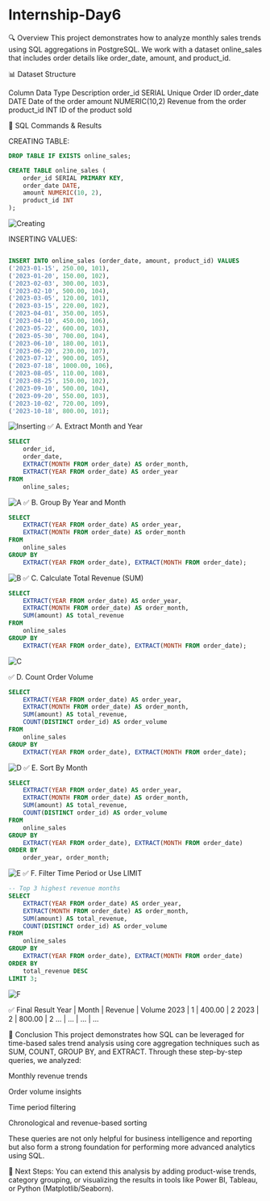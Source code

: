 # Internship-Day6
🔍 Overview
This project demonstrates how to analyze monthly sales trends using SQL aggregations in PostgreSQL. We work with a dataset online_sales that includes order details like order_date, amount, and product_id.

📊 Dataset Structure

Column      	Data Type       	Description
order_id	    SERIAL	            Unique Order ID
order_date	     DATE	            Date of the order
amount	        NUMERIC(10,2)	    Revenue from the order
product_id	      INT	        ID of the product sold

🔧 SQL Commands & Results

CREATING TABLE:
```sql
DROP TABLE IF EXISTS online_sales;

CREATE TABLE online_sales (
    order_id SERIAL PRIMARY KEY,
    order_date DATE,
    amount NUMERIC(10, 2),
    product_id INT
);
```
![Creating](https://github.com/Akhileshwar-2509/Internship-Day6/blob/main/Screenshots/creating.png)


INSERTING VALUES:
```sql

INSERT INTO online_sales (order_date, amount, product_id) VALUES
('2023-01-15', 250.00, 101),
('2023-01-20', 150.00, 102),
('2023-02-03', 300.00, 103),
('2023-02-10', 500.00, 104),
('2023-03-05', 120.00, 101),
('2023-03-15', 220.00, 102),
('2023-04-01', 350.00, 105),
('2023-04-10', 450.00, 106),
('2023-05-22', 600.00, 103),
('2023-05-30', 700.00, 104),
('2023-06-10', 180.00, 101),
('2023-06-20', 230.00, 107),
('2023-07-12', 900.00, 105),
('2023-07-18', 1000.00, 106),
('2023-08-05', 110.00, 108),
('2023-08-25', 150.00, 102),
('2023-09-10', 500.00, 104),
('2023-09-20', 550.00, 103),
('2023-10-02', 720.00, 109),
('2023-10-18', 800.00, 101);
```

![Inserting](https://github.com/Akhileshwar-2509/Internship-Day6/blob/main/Screenshots/inserting.png)
✅ A. Extract Month and Year
```sql
SELECT 
    order_id,
    order_date,
    EXTRACT(MONTH FROM order_date) AS order_month,
    EXTRACT(YEAR FROM order_date) AS order_year
FROM 
    online_sales;
```
![A](https://github.com/Akhileshwar-2509/Internship-Day6/blob/main/Screenshots/a.png)
✅ B. Group By Year and Month
```sql
SELECT 
    EXTRACT(YEAR FROM order_date) AS order_year,
    EXTRACT(MONTH FROM order_date) AS order_month
FROM 
    online_sales
GROUP BY 
    EXTRACT(YEAR FROM order_date), EXTRACT(MONTH FROM order_date);

```
![B](https://github.com/Akhileshwar-2509/Internship-Day6/blob/main/Screenshots/b.png)
✅ C. Calculate Total Revenue (SUM)
```sql
SELECT 
    EXTRACT(YEAR FROM order_date) AS order_year,
    EXTRACT(MONTH FROM order_date) AS order_month,
    SUM(amount) AS total_revenue
FROM 
    online_sales
GROUP BY 
    EXTRACT(YEAR FROM order_date), EXTRACT(MONTH FROM order_date);


```
![C](https://github.com/Akhileshwar-2509/Internship-Day6/blob/main/Screenshots/c.png)

✅ D. Count Order Volume

```sql
SELECT 
    EXTRACT(YEAR FROM order_date) AS order_year,
    EXTRACT(MONTH FROM order_date) AS order_month,
    SUM(amount) AS total_revenue,
    COUNT(DISTINCT order_id) AS order_volume
FROM 
    online_sales
GROUP BY 
    EXTRACT(YEAR FROM order_date), EXTRACT(MONTH FROM order_date);

```
![D](https://github.com/Akhileshwar-2509/Internship-Day6/blob/main/Screenshots/d.png)
✅ E. Sort By Month
```sql
SELECT 
    EXTRACT(YEAR FROM order_date) AS order_year,
    EXTRACT(MONTH FROM order_date) AS order_month,
    SUM(amount) AS total_revenue,
    COUNT(DISTINCT order_id) AS order_volume
FROM 
    online_sales
GROUP BY 
    EXTRACT(YEAR FROM order_date), EXTRACT(MONTH FROM order_date)
ORDER BY 
    order_year, order_month;

```
![E](https://github.com/Akhileshwar-2509/Internship-Day6/blob/main/Screenshots/e.png)
✅ F. Filter Time Period or Use LIMIT
```sql
-- Top 3 highest revenue months
SELECT 
    EXTRACT(YEAR FROM order_date) AS order_year,
    EXTRACT(MONTH FROM order_date) AS order_month,
    SUM(amount) AS total_revenue,
    COUNT(DISTINCT order_id) AS order_volume
FROM 
    online_sales
GROUP BY 
    EXTRACT(YEAR FROM order_date), EXTRACT(MONTH FROM order_date)
ORDER BY 
    total_revenue DESC
LIMIT 3;

```
![F](https://github.com/Akhileshwar-2509/Internship-Day6/blob/main/Screenshots/f.png)

✅ Final Result
Year | Month | Revenue | Volume
2023 | 1 | 400.00 | 2
2023 | 2 | 800.00 | 2
... | ... | ... | ...


🏁 Conclusion
This project demonstrates how SQL can be leveraged for time-based sales trend analysis using core aggregation techniques such as SUM, COUNT, GROUP BY, and EXTRACT. Through these step-by-step queries, we analyzed:

Monthly revenue trends

Order volume insights

Time period filtering

Chronological and revenue-based sorting

These queries are not only helpful for business intelligence and reporting but also form a strong foundation for performing more advanced analytics using SQL.

📌 Next Steps: You can extend this analysis by adding product-wise trends, category grouping, or visualizing the results in tools like Power BI, Tableau, or Python (Matplotlib/Seaborn).